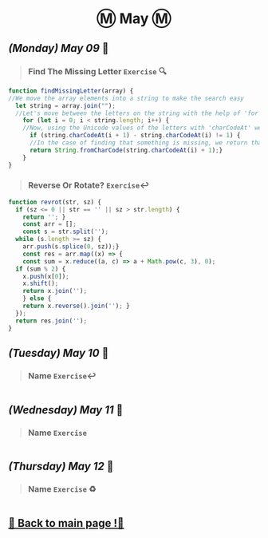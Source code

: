 <h1 align="center">Ⓜ️ May Ⓜ️</h1>

## _(Monday) May 09_ 📢

>### Find The Missing Letter `Exercise` 🔍
```javascript 
function findMissingLetter(array) {
//We move the array elements into a string to make the search easy
  let string = array.join("");
  //Let's move between the letters on the string with the help of 'for'
    for (let i = 0; i < string.length; i++) {
    //Now, using the Unicode values of the letters with 'charCodeAt' we check if the order don't match
      if (string.charCodeAt(i + 1) - string.charCodeAt(i) != 1) {
      //In the case of finding that something is missing, we return that letter
      return String.fromCharCode(string.charCodeAt(i) + 1);}
    }
}
```

>### Reverse Or Rotate? `Exercise`↩️
```javascript 
function revrot(str, sz) {
  if (sz <= 0 || str == '' || sz > str.length) {
    return ''; }
    const arr = [];
    const s = str.split('');
  while (s.length >= sz) {
    arr.push(s.splice(0, sz));}
    const res = arr.map((x) => {
    const sum = x.reduce((a, c) => a + Math.pow(c, 3), 0);
  if (sum % 2) {
    x.push(x[0]);
    x.shift();
    return x.join('');
    } else {
    return x.reverse().join(''); }
  });
  return res.join('');
}
```

## _(Tuesday) May 10_ 📢

>### Name `Exercise`↩️
```javascript 

```

## _(Wednesday) May 11_ 📢

>### Name `Exercise`
```javascript 

```

## _(Thursday) May 12_ 📢

>### Name `Exercise` ♻
```javascript 

```

## [📎 Back to main page !📎](/home/readAura.md)
